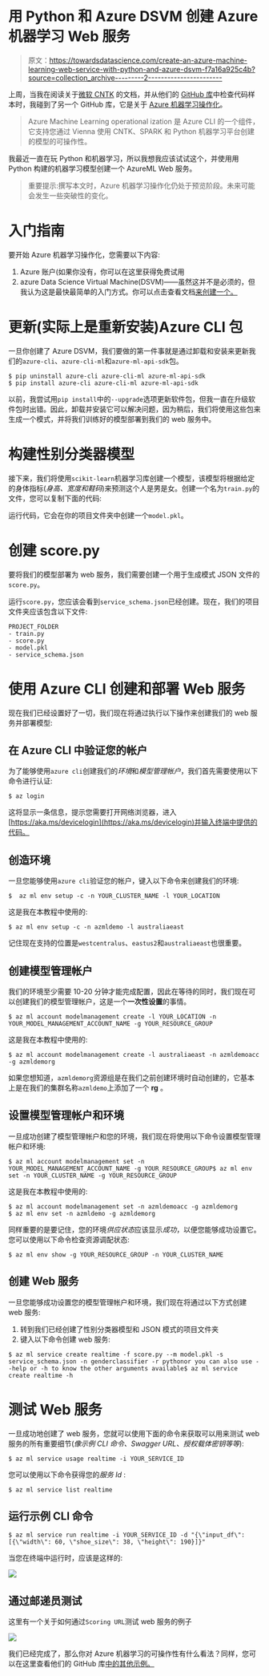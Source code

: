 # 用 Python 和 Azure DSVM 创建 Azure 机器学习 Web 服务

> 原文：<https://towardsdatascience.com/create-an-azure-machine-learning-web-service-with-python-and-azure-dsvm-f7a16a925c4b?source=collection_archive---------2----------------------->

上周，当我在阅读关于[微软 CNTK](https://www.microsoft.com/en-us/cognitive-toolkit/) 的文档，并从他们的 [GitHub 库](https://github.com/Microsoft/CNTK)中检查代码样本时，我碰到了另一个 GitHub 库，它是关于 [Azure 机器学习操作化](https://github.com/Azure/Machine-Learning-Operationalization)。

> Azure Machine Learning operational ization 是 Azure CLI 的一个组件，它支持您通过 Vienna 使用 CNTK、SPARK 和 Python 机器学习平台创建的模型的可操作性。

我最近一直在玩 Python 和机器学习，所以我想我应该试试这个，并使用用 Python 构建的机器学习模型创建一个 AzureML Web 服务。

> 重要提示:撰写本文时，Azure 机器学习操作化仍处于预览阶段。未来可能会发生一些突破性的变化。

# 入门指南

要开始 Azure 机器学习操作化，您需要以下内容:

1.  Azure 账户(如果你没有，你可以在这里获得免费试用
2.  azure Data Science Virtual Machine(DSVM)——虽然这并不是必须的，但我认为这是最快最简单的入门方式。你可以点击查看文档[来创建一个。](https://docs.microsoft.com/en-us/azure/machine-learning/machine-learning-data-science-provision-vm)

# 更新(实际上是重新安装)Azure CLI 包

一旦你创建了 Azure DSVM，我们要做的第一件事就是通过卸载和安装来更新我们的`azure-cli`、`azure-cli-ml`和`azure-ml-api-sdk`包。

```
$ pip uninstall azure-cli azure-cli-ml azure-ml-api-sdk
$ pip install azure-cli azure-cli-ml azure-ml-api-sdk
```

以前，我尝试用`pip install`中的`--upgrade`选项更新软件包，但我一直在升级软件包时出错。因此，卸载并安装它可以解决问题，因为稍后，我们将使用这些包来生成一个模式，并将我们训练好的模型部署到我们的 web 服务中。

# 构建性别分类器模型

接下来，我们将使用`scikit-learn`机器学习库创建一个模型，该模型将根据给定的身体指标(*身高、宽度和鞋码*)来预测这个人是男是女。创建一个名为`train.py`的文件，您可以复制下面的代码:

运行代码，它会在你的项目文件夹中创建一个`model.pkl`。

# 创建 score.py

要将我们的模型部署为 web 服务，我们需要创建一个用于生成模式 JSON 文件的`score.py`。

运行`score.py`，您应该会看到`service_schema.json`已经创建。现在，我们的项目文件夹应该包含以下文件:

```
PROJECT_FOLDER
- train.py
- score.py
- model.pkl
- service_schema.json
```

# 使用 Azure CLI 创建和部署 Web 服务

现在我们已经设置好了一切，我们现在将通过执行以下操作来创建我们的 web 服务并部署模型:

## 在 Azure CLI 中验证您的帐户

为了能够使用`azure cli`创建我们的*环境*和*模型管理帐户*，我们首先需要使用以下命令进行认证:

```
$ az login
```

这将显示一条信息，提示您需要打开网络浏览器，进入[https://aka.ms/devicelogin](https://aka.ms/devicelogin)并输入终端中提供的代码。

## 创造环境

一旦您能够使用`azure cli`验证您的帐户，键入以下命令来创建我们的环境:

```
$  az ml env setup -c -n YOUR_CLUSTER_NAME -l YOUR_LOCATION
```

这是我在本教程中使用的:

```
$ az ml env setup -c -n azmldemo -l australiaeast
```

记住现在支持的位置是`westcentralus`、`eastus2`和`australiaeast`也很重要。

## 创建模型管理帐户

我们的环境至少需要 10-20 分钟才能完成配置，因此在等待的同时，我们现在可以创建我们的模型管理帐户，这是一个**一次性设置**的事情。

```
$ az ml account modelmanagement create -l YOUR_LOCATION -n YOUR_MODEL_MANAGEMENT_ACCOUNT_NAME -g YOUR_RESOURCE_GROUP
```

这是我在本教程中使用的:

```
$ az ml account modelmanagement create -l australiaeast -n azmldemoacc -g azmldemorg
```

如果您想知道，`azmldemorg`资源组是在我们之前创建环境时自动创建的，它基本上是在我们的集群名称`azmldemo`上添加了一个 **rg** 。

## 设置模型管理帐户和环境

一旦成功创建了模型管理帐户和您的环境，我们现在将使用以下命令设置模型管理帐户和环境:

```
$ az ml account modelmanagement set -n YOUR_MODEL_MANAGEMENT_ACCOUNT_NAME -g YOUR_RESOURCE_GROUP$ az ml env set -n YOUR_CLUSTER_NAME -g YOUR_RESOURCE_GROUP
```

这是我在本教程中使用的:

```
$ az ml account modelmanagement set -n azmldemoacc -g azmldemorg
$ az ml env set -n azmldemo -g azmldemorg
```

同样重要的是要记住，您的环境*供应状态*应该显示*成功*，以便您能够成功设置它。您可以使用以下命令检查资源调配状态:

```
$ az ml env show -g YOUR_RESOURCE_GROUP -n YOUR_CLUSTER_NAME
```

## 创建 Web 服务

一旦您能够成功设置您的模型管理帐户和环境，我们现在将通过以下方式创建 web 服务:

1.  转到我们已经创建了性别分类器模型和 JSON 模式的项目文件夹
2.  键入以下命令创建 web 服务:

```
$ az ml service create realtime -f score.py --m model.pkl -s service_schema.json -n genderclassifier -r pythonor you can also use --help or -h to know the other arguments available$ az ml service create realtime -h
```

# 测试 Web 服务

一旦成功地创建了 web 服务，您就可以使用下面的命令来获取可以用来测试 web 服务的所有重要细节(*像示例 CLI 命令、Swagger URL、授权载体密钥等等*):

```
$ az ml service usage realtime -i YOUR_SERVICE_ID
```

您可以使用以下命令获得您的*服务 Id* :

```
$ az ml service list realtime
```

## 运行示例 CLI 命令

```
$ az ml service run realtime -i YOUR_SERVICE_ID -d "{\"input_df\": [{\"width\": 60, \"shoe_size\": 38, \"height\": 190}]}"
```

当您在终端中运行时，应该是这样的:

![](img/51609298486a1409250bc61e3d21d4d1.png)

## 通过邮递员测试

这里有一个关于如何通过`Scoring URL`测试 web 服务的例子

![](img/dd2c5d62c59113687da706dcf8be4963.png)

我们已经完成了，那么你对 Azure 机器学习的可操作性有什么看法？同样，您可以在这里查看他们的 GitHub 库[中的其他示例。](https://github.com/Azure/Machine-Learning-Operationalization)